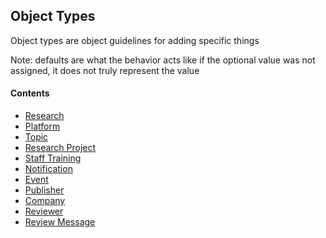 ## Object Types
Object types are object guidelines for adding specific things

Note: defaults are what the behavior acts like if the optional value was not assigned, it does not truly represent the value

#### Contents
* [Research](Research.md)
* [Platform](Platform.md)
* [Topic](Topic.md)
* [Research Project](Research_Project.md)
* [Staff Training](Staff_Training.md)
* [Notification](Notification.md)
* [Event](Event.md)
* [Publisher](Publisher.md)
* [Company](Company.md)
* [Reviewer](Reviewer.md)
* [Review Message](Review_Message.md)